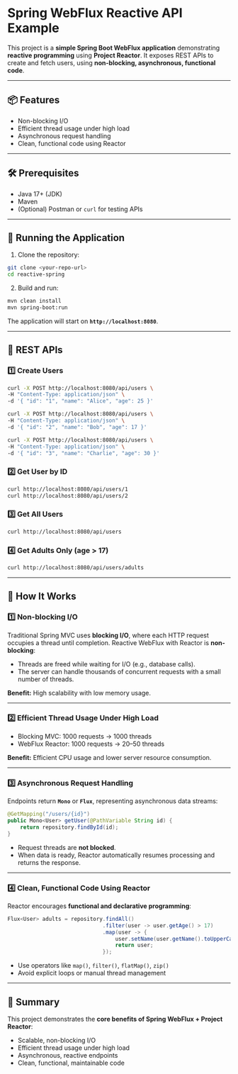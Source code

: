 # Spring WebFlux Reactive API Example

This project is a **simple Spring Boot WebFlux application** demonstrating **reactive programming** using **Project Reactor**. It exposes REST APIs to create and fetch users, using **non-blocking, asynchronous, functional code**.

---

## 📦 Features

* Non-blocking I/O
* Efficient thread usage under high load
* Asynchronous request handling
* Clean, functional code using Reactor

---

## 🛠️ Prerequisites

* Java 17+ (JDK)
* Maven
* (Optional) Postman or `curl` for testing APIs

---

## 🚀 Running the Application

1. Clone the repository:

```bash
git clone <your-repo-url>
cd reactive-spring
```

2. Build and run:

```bash
mvn clean install
mvn spring-boot:run
```

The application will start on **`http://localhost:8080`**.

---

## 📜 REST APIs

### 1️⃣ Create Users

```bash
curl -X POST http://localhost:8080/api/users \
-H "Content-Type: application/json" \
-d '{ "id": "1", "name": "Alice", "age": 25 }'

curl -X POST http://localhost:8080/api/users \
-H "Content-Type: application/json" \
-d '{ "id": "2", "name": "Bob", "age": 17 }'

curl -X POST http://localhost:8080/api/users \
-H "Content-Type: application/json" \
-d '{ "id": "3", "name": "Charlie", "age": 30 }'
```

### 2️⃣ Get User by ID

```bash
curl http://localhost:8080/api/users/1
curl http://localhost:8080/api/users/2
```

### 3️⃣ Get All Users

```bash
curl http://localhost:8080/api/users
```

### 4️⃣ Get Adults Only (age > 17)

```bash
curl http://localhost:8080/api/users/adults
```

---

## 🧠 How It Works

### 1️⃣ Non-blocking I/O

Traditional Spring MVC uses **blocking I/O**, where each HTTP request occupies a thread until completion. Reactive WebFlux with Reactor is **non-blocking**:

* Threads are freed while waiting for I/O (e.g., database calls).
* The server can handle thousands of concurrent requests with a small number of threads.

**Benefit:** High scalability with low memory usage.

---

### 2️⃣ Efficient Thread Usage Under High Load

* Blocking MVC: 1000 requests → 1000 threads
* WebFlux Reactor: 1000 requests → 20–50 threads

**Benefit:** Efficient CPU usage and lower server resource consumption.

---

### 3️⃣ Asynchronous Request Handling

Endpoints return **`Mono`** or **`Flux`**, representing asynchronous data streams:

```java
@GetMapping("/users/{id}")
public Mono<User> getUser(@PathVariable String id) {
    return repository.findById(id);
}
```

* Request threads are **not blocked**.
* When data is ready, Reactor automatically resumes processing and returns the response.

---

### 4️⃣ Clean, Functional Code Using Reactor

Reactor encourages **functional and declarative programming**:

```java
Flux<User> adults = repository.findAll()
                              .filter(user -> user.getAge() > 17)
                              .map(user -> {
                                  user.setName(user.getName().toUpperCase());
                                  return user;
                              });
```

* Use operators like `map()`, `filter()`, `flatMap()`, `zip()`
* Avoid explicit loops or manual thread management

---

## 📖 Summary

This project demonstrates the **core benefits of Spring WebFlux + Project Reactor**:

* Scalable, non-blocking I/O
* Efficient thread usage under high load
* Asynchronous, reactive endpoints
* Clean, functional, maintainable code

